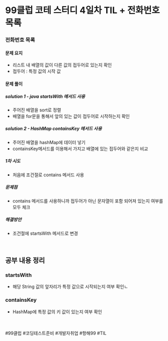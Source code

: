 # 99클럽 코테 스터디 4일차 TIL + 전화번호 목록

### 전화번호 목록



#### 문제 요지
- 리스트 내 배열의 값이 다른 값의 접두어로 있는지 확인
- 접두어 : 특정 값의 시작 값

#### 문제 풀이
##### solution 1 - java startsWith 메서드 사용
- 주어진 배열을 sort로 정렬
- 배열을 for문을 통해서 앞의 있는 값이 접두어로 시작하는지 확인

##### solution 2 - HashMap containsKey 메서드 사용
- 주어진 배열을 hashMap에 데이터 넣기
- containsKey메서드를 이용해서 가지고 배열에 있는 접두어와 같은지 비교

##### 1차 시도
- 처음에 조건절로 contains 메서드 사용


##### 문제점
- contains 메서드를 사용하니까 접두어가 아닌 문자열이 포함 되어져 있는지 여부를 모두 체크

##### 해결방안
- 조건절에 startsWith 메서드로 변경


<br>

## 공부 내용 정리

### startsWith
- 해당 String 값의 앞자리가 특정 값으로 시작되는지 여부 확인ㄴ

### containsKey
- HashMap에 특정 값의 키 값이 있는지 여부 확인


<br>
<br>
#99클럽 #코딩테스트준비 #개발자취업 #항해99 #TIL
